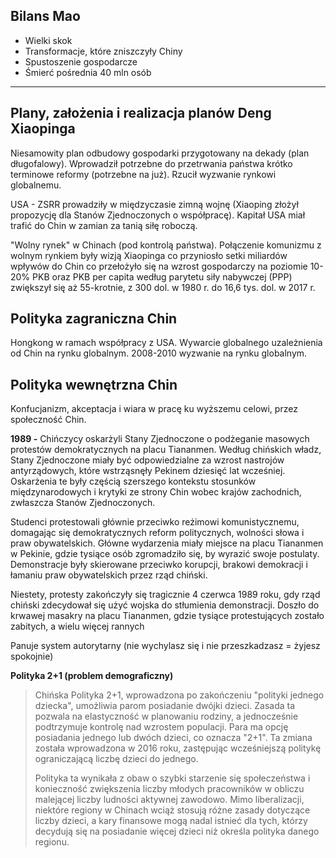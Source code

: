 
## Bilans Mao
- Wielki skok
- Transformacje, które zniszczyły Chiny
- Spustoszenie gospodarcze
- Śmierć pośrednia 40 mln osób

---
## Plany, założenia i realizacja planów Deng Xiaopinga
Niesamowity plan odbudowy gospodarki przygotowany na dekady (plan długofalowy). Wprowadził potrzebne do przetrwania państwa krótko terminowe reformy (potrzebne na już). Rzucił wyzwanie rynkowi globalnemu. 

USA - ZSRR prowadziły w międzyczasie zimną wojnę (Xiaoping złożył propozycję dla Stanów Zjednoczonych o współpracę). Kapitał USA miał trafić do Chin w zamian za tanią siłę roboczą.

"Wolny rynek" w Chinach (pod kontrolą państwa). Połączenie komunizmu z wolnym rynkiem były wizją Xiaopinga co przyniosło setki miliardów wpływów do Chin co przełożyło się na wzrost gospodarczy na poziomie 10-20% PKB oraz PKB per capita według parytetu siły nabywczej (PPP) zwiększył się aż 55-krotnie, z 300 dol. w 1980 r. do 16,6 tys. dol. w 2017 r.

## Polityka zagraniczna Chin
Hongkong w ramach współpracy z USA. Wywarcie globalnego uzależnienia od Chin na rynku globalnym. 2008-2010 wyzwanie na rynku globalnym.

## Polityka wewnętrzna Chin
Konfucjanizm, akceptacja i wiara w pracę ku wyższemu celowi, przez społeczność Chin.

**1989 -** Chińczycy oskarżyli Stany Zjednoczone o podżeganie masowych protestów demokratycznych na placu Tiananmen. Według chińskich władz, Stany Zjednoczone miały być odpowiedzialne za wzrost nastrojów antyrządowych, które wstrząsnęły Pekinem dziesięć lat wcześniej. Oskarżenia te były częścią szerszego kontekstu stosunków międzynarodowych i krytyki ze strony Chin wobec krajów zachodnich, zwłaszcza Stanów Zjednoczonych.

Studenci protestowali głównie przeciwko reżimowi komunistycznemu, domagając się demokratycznych reform politycznych, wolności słowa i praw obywatelskich. Główne wydarzenia miały miejsce na placu Tiananmen w Pekinie, gdzie tysiące osób zgromadziło się, by wyrazić swoje postulaty. Demonstracje były skierowane przeciwko korupcji, brakowi demokracji i łamaniu praw obywatelskich przez rząd chiński.

Niestety, protesty zakończyły się tragicznie 4 czerwca 1989 roku, gdy rząd chiński zdecydował się użyć wojska do stłumienia demonstracji. Doszło do krwawej masakry na placu Tiananmen, gdzie tysiące protestujących zostało zabitych, a wielu więcej rannych

Panuje system autorytarny (nie wychylasz się i nie przeszkadzasz = żyjesz spokojnie)

**Polityka 2+1 (problem demograficzny)**
> Chińska Polityka 2+1, wprowadzona po zakończeniu "polityki jednego dziecka", umożliwia parom posiadanie dwójki dzieci. Zasada ta pozwala na elastyczność w planowaniu rodziny, a jednocześnie podtrzymuje kontrolę nad wzrostem populacji. Para ma opcję posiadania jednego lub dwóch dzieci, co oznacza "2+1". Ta zmiana została wprowadzona w 2016 roku, zastępując wcześniejszą politykę ograniczającą liczbę dzieci do jednego.
> 
> Polityka ta wynikała z obaw o szybki starzenie się społeczeństwa i konieczność zwiększenia liczby młodych pracowników w obliczu malejącej liczby ludności aktywnej zawodowo. Mimo liberalizacji, niektóre regiony w Chinach wciąż stosują różne zasady dotyczące liczby dzieci, a kary finansowe mogą nadal istnieć dla tych, którzy decydują się na posiadanie więcej dzieci niż określa polityka danego regionu.